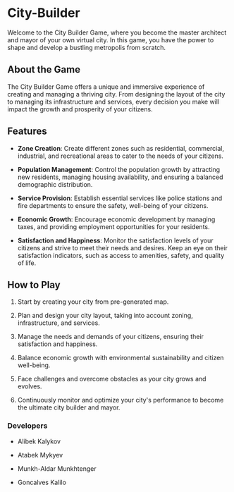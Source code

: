 # City-Builder
Welcome to the City Builder Game, where you become the master architect and mayor of your own virtual city. In this game, 
you have the power to shape and develop a bustling metropolis from scratch.

## About the Game

The City Builder Game offers a unique and immersive experience of creating and managing a thriving city. 
From designing the layout of the city to managing its infrastructure and services, every decision you make will impact the growth and prosperity of your citizens.

## Features

- **Zone Creation**: Create different zones such as residential, commercial, industrial, and recreational areas to cater to the needs of your citizens.

- **Population Management**: Control the population growth by attracting new residents, managing housing availability, and ensuring a balanced demographic distribution.

- **Service Provision**: Establish essential services like police stations and fire departments to ensure the safety, well-being of your citizens.

- **Economic Growth**: Encourage economic development by managing taxes, and providing employment opportunities for your residents.

- **Satisfaction and Happiness**: Monitor the satisfaction levels of your citizens and strive to meet their needs and desires. Keep an eye on their satisfaction indicators, such as access to amenities, safety, and quality of life.


## How to Play

1. Start by creating your city from pre-generated map.

2. Plan and design your city layout, taking into account zoning, infrastructure, and services.

3. Manage the needs and demands of your citizens, ensuring their satisfaction and happiness.

4. Balance economic growth with environmental sustainability and citizen well-being.

5. Face challenges and overcome obstacles as your city grows and evolves.

6. Continuously monitor and optimize your city's performance to become the ultimate city builder and mayor.


### Developers
- Alibek Kalykov

- Atabek Mykyev

- Munkh-Aldar Munkhtenger

- Goncalves Kalilo
